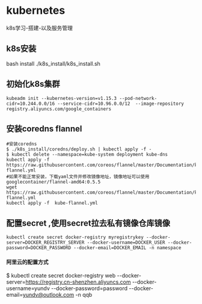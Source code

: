 # kubernetes
k8s学习-搭建-以及服务管理
## k8s安装
bash install ./k8s_install/k8s_install.sh
## 初始化k8s集群
```
kubeadm init --kubernetes-version=v1.15.3 --pod-network-cidr=10.244.0.0/16 --service-cidr=10.96.0.0/12  --image-repository registry.aliyuncs.com/google_containers
```
## 安装coredns flannel
```
#安装coredns
$ ./k8s_install/coredns/deploy.sh | kubectl apply -f -
$ kubectl delete --namespace=kube-system deployment kube-dns
kubectl apply -f https://raw.githubusercontent.com/coreos/flannel/master/Documentation/kube-flannel.yml
#如果不能正常安装，下载yaml文件并修改镜像地址，镜像地址可以使用googlecontainer/flannel-amd64:0.5.5
wget https://raw.githubusercontent.com/coreos/flannel/master/Documentation/kube-flannel.yml
kubectl apply -f  kube-flannel.yml
```
## 配置secret ,使用secret拉去私有镜像仓库镜像
```
kubectl create secret docker-registry myregistrykey --docker-server=DOCKER_REGISTRY_SERVER --docker-username=DOCKER_USER --docker-password=DOCKER_PASSWORD --docker-email=DOCKER_EMAIL -n namespace
```
#### 阿里云的配置方式
$ kubectl create secret docker-registry  web --docker-server=https://registry.cn-shenzhen.aliyuncs.com   --docker-username=yundv  --docker-password=password --docker-email=yundv@outlook.com -n qqb
